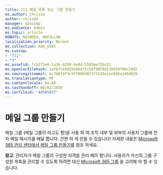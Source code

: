 ```yaml
---
title: 711 메일 목록 또는 그룹 만들기
ms.author: chrisda
author: chrisda
manager: dansimp
ms.audience: Admin
ms.topic: article
ROBOTS: NOINDEX, NOFOLLOW
localization_priority: Normal
ms.collection: Adm_O365
ms.custom:
- "711"
- "3"
ms.assetid: fcb272e6-1a2e-4299-be0d-55934e72bc51
ms.openlocfilehash: 1a3b7ce9d59496475156799f8d536659700c2992
ms.sourcegitcommit: bc7d6f4f3c9f7060d073f5130e1ec856e248d020
ms.translationtype: MT
ms.contentlocale: ko-KR
ms.lasthandoff: 06/02/2020
ms.locfileid: "44505837"
---
```

# <a name="create-distribution-groups"></a>메일 그룹 만들기

메일 그룹 (메일 그룹이 라고도 함)을 사용 하 여 조직 내부 및 외부의 사용자 그룹에 전자 메일 메시지를 배달 합니다. 간편 하 게 만들 수 있습니다! 자세한 내용은 [Microsoft 365 관리 센터에서 메일 그룹 만들기](https://docs.microsoft.com/microsoft-365/admin/setup/create-distribution-lists)를 참조 하세요.

**참고**: 관리자가 메일 그룹의 구성원 자격을 관리 해야 합니다. 사용자가 자신의 그룹 구성원 목록을 관리할 수 있도록 하려면 대신 [Microsoft 365 그룹](https://support.office.com/article/b565caa1-5c40-40ef-9915-60fdb2d97fa2) 을 고려해 야 할 수 있습니다.
